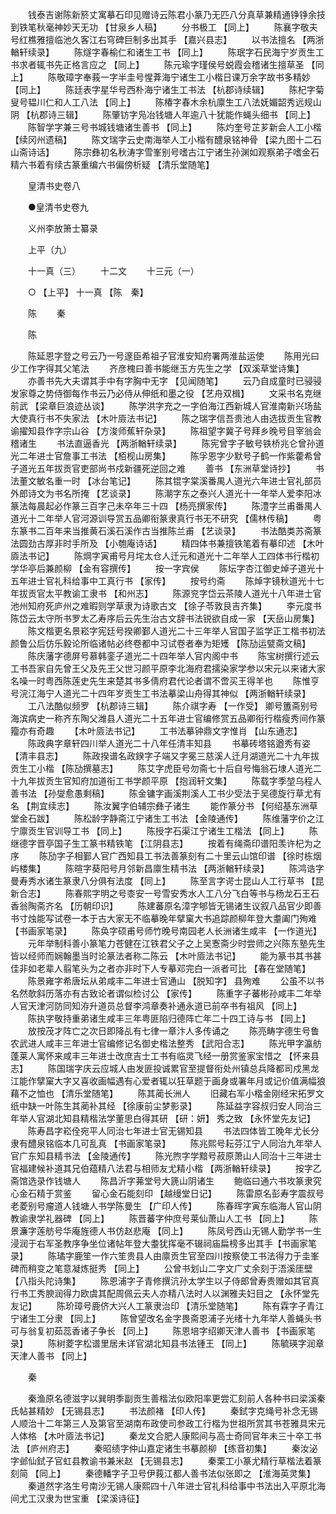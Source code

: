 <!-- { "loadSidebar": true } -->
　　钱泰吉谢陈新箊丈寓摹石印见赠诗云陈君小篆乃无匹八分真草兼精通铮铮余技到铁笔秋毫神妙天无功 【甘泉乡人稿】 
　　分书极工 【同上】 
　　陈襄字敬夫号红樵雅擅临池久客江右穹碑巨制多出其手 【嘉兴县志】 
　　以书法擅名 【两浙輶轩续录】 
　　陈燧字春榆仁和诸生工书 【同上】 
　　陈珉字石民海宁岁贡生工书求者辄书先正格言应之 【同上】 
　　陈元瑜字瑾侯号蜕霞会稽诸生擅草圣 【同上】 
　　陈敬璋字奉莪一字半圭号惺葊海宁诸生工小楷日课万余字故书多精妙 【同上】 
　　陈廷表字星华号西朴海宁诸生工书法 【杭郡诗续辑】 
　　陈杞字菊叟号韫川仁和人工八法 【同上】 
　　陈椿字春木余杭廪生工八法妩媚韶秀远规山阴 【杭郡诗三辑】 
　　陈肇钫字凫冶钱塘人年逾八十犹能作蝇头细书 【同上】 
　　陈智学字兼三号书城钱塘诸生善书 【同上】 
　　陈灼奎号芷芗新会人工小楷 【续冈州遗稿】 
　　陈文瑞字云史南海举人工小楷有醴泉铭神骨 【梁九图十二石山斋诗话】 
　　陈宗彝初名秋涛字雪峯别号嗜古江宁诸生孙渊如观察弟子嗜金石精六书着有续古篆重编六书偏傍析疑 【清乐堂随笔】 

　　皇清书史卷八 

　　●皇清书史卷九 

　　义州李放箫士纂录 

　　上平（九） 

　　十一真（三） 
　　十二文 
　　十三元（一） 

　　○ 【上平】 十一真 【陈　秦】 

　　陈 
　　秦 

　　陈 

　　陈延恩字登之号云乃一号邃臣希祖子官淮安知府署两淮盐运使 
　　陈用光曰少工作字得其父笔法 
　　齐彦槐曰善书能继玉方先生之学 【双溪草堂诗集】 
　　亦善书先大夫谓其手中有字胸中无字 【见闻随笔】 
　　云乃自成童时已骎骎发家尊之势侍御每作书云乃必侍从伸纸和墨之役 【艺舟双楫】 
　　文采书名克继前武 【梁章巨浪迹丛谈】 
　　陈学洪字充之一字伯海江西新城人官淮南新兴场盐大使真行书不失家法 【木叶厱法书记】 
　　陈之瑞字信吾贵池人由选拔贡生官教谕擢知县作字宗山谷 【方浚师蕉轩杂录】 
　　陈祖望字冀子号拜乡晚号目宰翁会稽诸生 
　　书法直逼香光 【两浙輶轩续录】 
　　陈宪曾字子敏号铁桥兆仑曾孙道光二年进士官詹事工书法 【栢枧山房集】 
　　陈孚恩字少默号子鹤一作紫藿希曾子道光五年拔贡官吏部尚书戍新疆死逆回之难 
　　善书 【东洲草堂诗抄】 
　　书法董文敏名重一时 【冰台笔记】 
　　陈其锟字棠溪番禺人道光六年进士官礼部员外郎诗文为书名所掩 【艺谈录】 
　　陈潮字东之泰兴人道光十一年举人爱李阳冰篆法每晨起必作篆三百字己未卒年三十四 【杨亮撰家传】 
　　陈澧字兰甫番禺人道光十二年举人官河源训导赏五品卿衔篆隶真行书无不研究 【儒林传稿】 
　　粤东篆书二百年来当推黄石溪石溪作古当推陈兰甫 【艺谈录】 
　　书法酷类苏斋篆法圆劲古厚非时手所及 【小匏庵诗话】 
　　精四体书兼擅铁笔着有摹印述 【木叶厱法书记】 
　　陈焵字寅甫号月垞太仓人迁元和道光十二年举人工四体书行楷初学华亭后兼颜柳 【金有容撰传】 
　　按一字宾侯 
　　陈坛字杏江御史焯子道光十五年进士官礼科给事中工真行书 【家传】 
　　按号约斋 
　　陈焯字镜秋道光十七年拔贡官太平教谕工隶书 【和州志】 
　　陈源兖字岱云茶陵人道光十八年进士官池州知府死庐州之难暇则学草隶为诗歌古文 【徐子苓敦艮吉齐集】 
　　李元度书陈岱云太守所书罗太乙寿序后云先生治古文辞书法锐欲自成一家 【天岳山房集】 
　　陈文楷更名景崧字宪廷号揆卿鄞人道光二十三年举人官国子监学正工楷书初法颜鲁公后仿乐毅论所临诸帖必终卷都中习试卷者奉为矩矱 【陈劢运甓斋文稿】 
　　陈庆藩字德屏号慕韩銮子道光二十四年举人官内阁中书 
　　陈宝树撰行述云工书吾家自先曾王父及先王父世习颜平原李北海府君擩染家学参以宋元以来诸大家名噪一时粤西陈莲史先生来楚其书多倩府君代论者谓不啻买王得羊也 
　　陈惟亨号浣江海宁人道光二十四年岁贡生工书法摹梁山舟得其神似 【两浙輶轩续录】 
　　工八法酷似频罗 【杭郡诗三辑】 
　　陈介祺字寿 【一作受】 卿号簠斋别号海滨病史一称齐东陶父潍县人道光二十五年进士官编修赏五品卿衔行楷瘦秀间作篆籀亦有奇趣 
　　【木叶厱法书记】 
　　工书法摹钟鼎文字惟肖 【山东通志】 
　　陈政典字章轩四川举人道光二十八年任清丰知县 
　　书摹砖塔铭遒秀有姿 【清丰县志】 
　　陈政揆谱名政鍨字子端又字冕三慈溪人迁月湖道光二十九年拔贡生工小楷 【陈劢撰墓志】 
　　陈艾字虎臣号勿斋七十后自号悔翁石埭人道光二十九年拔贡生官知府加道衔工书学颜平原 【抱润轩文集】 
　　陈载字季堃乌程人善书法 【孙燮愈愚剩稿】 
　　陈金镛字画溪荆溪人工书少受法于吴德旋行草尤有名 【荆宜续志】 
　　陈汝翼字伯辅宗彝子诸生 
　　能作篆分书 【何绍基东洲草堂金石跋】 
　　陈松龄字静斋江宁诸生工书法 【金陵通传】 
　　陈维藩字价之江宁廪贡生官训导工书 【同上】 
　　陈授字石渠江宁诸生工楷法 【同上】 
　　陈继德字晋亭国子生工篆书精铁笔 【江阴县志】 
　　按着有绳斋印谱阳羡许杞为之序 
　　陈劢字子相鄞人官广西知县工书法善篆刻有二十里云山馆印谱 【徐时栋烟屿楼集】 
　　陈暄字葵阳号月邻新昌廪生精书法 【两浙輶轩续录】 
　　陈鸿诰字曼寿秀水诸生篆隶八分俱有法度 【同上】 
　　陈至言字谔士昆山人工行草书 【昆新合志】 
　　陈春熙字明之号桼安一号雪安秀水人工八分飞白等书与杨龙石王石香翁陶斋齐名 【历朝印识】 
　　陈建蕃原名漳字郇皆无锡诸生议叙八品官少即善书寸烛能写试卷一本于古大家无不临摹晚年擘窠大书追踪颜柳年登大耋阖门殉难 【书画家笔录】 
　　陈奂字硕甫号师竹晚号南园老人长洲诸生咸丰 【一作道光】 
　　元年举制科善小篆笔力苍健在江铁君父子之上吴愙斋少时尝师之兴陈东塾先生皆以经师而娴翰墨当时论篆法者称二陈云 【木叶厱法书记】 
　　能为篆书其书甚佳非如老辈人翦笔头为之者亦非时下人专摹邓完白一派者可比 【春在堂随笔】 
　　陈景雍字希唐坛从弟咸丰二年进士官通山 【脱知字】 县殉难 
　　公虽不以书名然欹斜历落亦有古致论者谓似检讨公 【家传】 
　　陈重字子蕃彬孙咸丰二年举人官天津河防同知洊升道员总督李鸿章奏补通永道已前卒书有祖风 【同上】 
　　陈执字敬持重弟诸生咸丰三年粤匪陷归德阵亡年二十四工诗与书 【同上】 
　　放按茂才阵亡之次日即降乩有七律一章汴人多传诵之 
　　陈亮畴字德生号鲁农武进人咸丰三年进士官编修记名御史楷法整秀 【武阳合志】 
　　陈光甲字瀛舫蓬莱人寓怀来咸丰三年进士改庶吉士工书有临灵飞经一册赏鉴家宝惜之 【怀来县志】 
　　陈国瑞字庆云应城人由发匪投诚累官至提督衔处州镇总兵降都司戍黑龙江能作擘窠大字又喜收画幅遇有心爱者辄以狂草题于画身或署年月或记价值满幅狼藉不之恤也 【清乐堂随笔】 
　　陈其蔺长洲人 
　　旧藏右军小楷金刚经宋拓罗文纸中缺一叶陈生其蔺补其经 【徐康前尘梦影录】 
　　陈延益字容叔归安人同治三年举人官湖北知县精楷法学董思白得其研 【研：妍】 秀之致 【永怀堂先友记】 
　　陈寿昌字崧佺宛平人同治七年进士官无锡知县 
　　书法四体皆工晚年尤长分隶有醴泉铭临本几可乱真 【书画家笔录】 
　　陈兆熙号耘芬江宁人同治九年举人官广东知县精书法 【金陵通传】 
　　陈光煦字学黯号菽原萧山人同治十三年进士官福建候补道其兄伯蕴精八法君与相师友尤精小楷 【两浙輶轩续录】 
　　按字乙斋馆选录作钱塘人 
　　陈昌沂字茀堂号大篪山阴诸生 
　　鲍临曰通六书攻篆隶究心金石精于赏鉴 
　　留心金石能刻印 【越缦堂日记】 
　　陈雷原名彭寿字震叔号老菱别号瘤道人钱塘人书学陈曼生 【广印人传】 
　　陈春晖字寅东临海人官山阴教谕隶学礼器碑 【同上】 
　　陈晋蕃字仲庶号莱仙萧山人工书 【同上】 
　　陈景濂字莲舫号华庵旌德人书仿赵悲庵 【同上】 
　　陈凤号西山无锡人勤学书一生浸润于右军圣教序争坐位诸帖年登大耋犹挥毫不辍祠庙扁榜多出其手【书画家笔录】 
　　陈璚字鹿笙一作六笙贵县人由廪贡生官至四川按察使工书法得力于圭峯碑而稍变之笔意凝炼挺秀 【同上】 
　　公曾书划山二字文广丈余刻于浯溪厓壁 【八指头陀诗集】 
　　陈恩浦字子青修撰沆孙太学生以子侍郎曾寿贵赠如其官真行书工秀腴润得力欧虞其配周佩云夫人亦精八法时人以渊雅夫妇目之 【永怀堂先友记】 
　　陈玠璋号鹿侪大兴人工篆隶治印 【清乐堂随笔】 
　　陈有霖字子青江宁诸生工分隶 【同上】 
　　陈曾望改名金字畏斋恩浦子光绪十九年举人善蝇头书可与翁复初茹蕊香诸子争长 【同上】 
　　陈恩培字绍卿天津人善书 【书画家笔录】 
　　陈树菱字松谱里居未详官湖北知县书法锺王 【同上】 
　　陈毓瑛字润章天津人善书 【同上】 

　　秦 

　　秦渔原名德滋字以巽明季副贡生善楷法似欧阳率更尝汇刻前人各种书曰梁溪秦氏帖甚精妙 【无锡县志】 
　　书法颜褚 【印人传】 
　　秦鉽字克绳号补念无锡人顺治十二年第三人及第官至湖南布政使司参政工行楷为世祖所赏其书苍雅具宋元人体格 【木叶厱法书记】 
　　秦龙文合肥人康熙间与高士奇同官年未三十卒工书法 【庐州府志】 
　　秦昭绩字仲山嘉定诸生书摹颜柳 【练音初集】 
　　秦汝泌字邺仙鉽子官虹县教谕书兼米赵 【无锡县志】 
　　秦栗工小篆尤精行草楷法着篆刻简 【同上】 
　　秦德轓字子卫号伊莪江都人善书法似张即之 【淮海英灵集】 
　　秦道然字洛生号南沙无锡人康熙四十八年进士官礼科给事中书法出入平原北海间尤工汉隶为世宝重 【梁溪诗征】 
